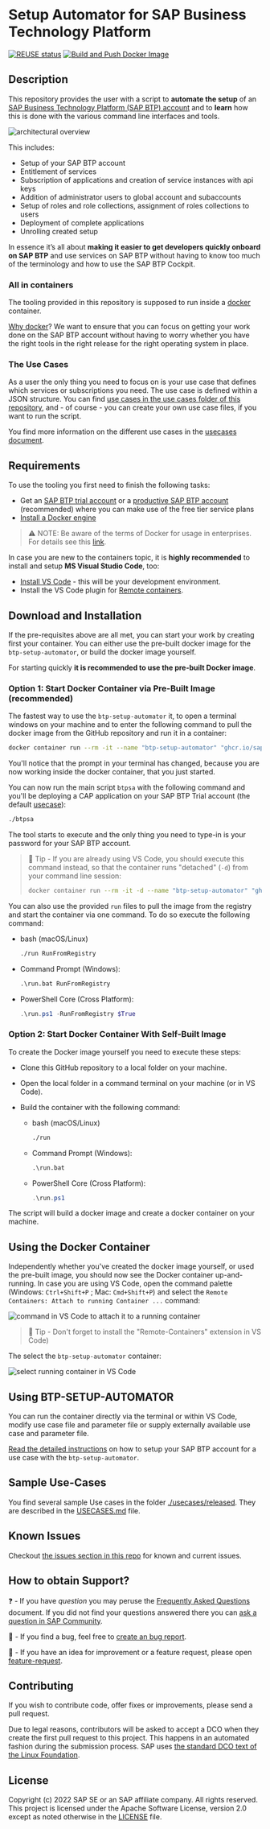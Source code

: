 # Setup Automator for SAP Business Technology Platform

[![REUSE status](https://api.reuse.software/badge/github.com/SAP-samples/btp-setup-automator)](https://api.reuse.software/info/github.com/SAP-samples/btp-setup-automator) [![Build and Push Docker Image](https://github.com/SAP-samples/btp-setup-automator/actions/workflows/docker-build-and-push.yml/badge.svg)](https://github.com/SAP-samples/btp-setup-automator/actions/workflows/docker-build-and-push.yml)

## Description

This repository provides the user with a script to **automate the setup** of an [SAP Business Technology Platform (SAP BTP) account](https://account.hana.ondemand.com/) and to **learn** how this is done with the various command line interfaces and tools.

![architectural overview](docs/pics/overview.png)

This includes:

- Setup of your SAP BTP account
- Entitlement of services
- Subscription of applications and creation of service instances with api keys
- Addition of administrator users to global account and subaccounts
- Setup of roles and role collections, assignment of roles collections to users
- Deployment of complete applications
- Unrolling created setup

In essence it’s all about **making it easier to get developers quickly onboard on SAP BTP** and use services on SAP BTP without having to know too much of the terminology and how to use the SAP BTP Cockpit.

### All in containers

The tooling provided in this repository is supposed to run inside a [docker](https://www.docker.com/) container.

[Why docker](https://www.docker.com/why-docker)? We want to ensure that you can focus on getting your work done on the SAP BTP account without having to worry whether you have the right tools in the right release for the right operating system in place.

### The Use Cases

As a user the only thing you need to focus on is your use case that defines which services or subscriptions you need. The use case is defined within a JSON structure. You can find [use cases in the use cases folder of this repository](usecases/), and - of course - you can create your own use case files, if you want to run the script.

You find more information on the different use cases in the [usecases document](./docs/USECASES.md).

## Requirements

To use the tooling you first need to finish the following tasks:

- Get an [SAP BTP trial account](https://cockpit.hanatrial.ondemand.com/trial/#/home/trial) or a [productive SAP BTP account](https://account.hana.ondemand.com/#/home/welcome) (recommended) where you can make use of the free tier service plans
- [Install a Docker engine](https://docs.docker.com/desktop/)

> ⚠ NOTE: Be aware of the terms of Docker for usage in enterprises. For details see this [link](https://www.docker.com/blog/updating-product-subscriptions/).

In case you are new to the containers topic, it is **highly recommended** to install and setup **MS Visual Studio Code**, too:

- [Install VS Code](https://code.visualstudio.com/download) - this will be your development environment.
- Install the VS Code plugin for [Remote containers](https://marketplace.visualstudio.com/items?itemName=ms-vscode-remote.remote-containers).

## Download and Installation

If the pre-requisites above are all met, you can start your work by creating first your container. You can either use the pre-built docker image for the `btp-setup-automator`, or build the docker image yourself.

For starting quickly **it is recommended to use the pre-built Docker image**.

### Option 1: Start Docker Container via Pre-Built Image (recommended)

The fastest way to use the `btp-setup-automator` it, to open a terminal windows on your machine and to enter the following command to pull the docker image from the GitHub repository and run it in a container:

```bash
docker container run --rm -it --name "btp-setup-automator" "ghcr.io/sap-samples/btp-setup-automator:main"
```

You'll notice that the prompt in your terminal has changed, because you are now working inside the docker container, that you just started.

You can now run the main script `btpsa` with the following command and you'll be deploying a CAP application on your SAP BTP Trial account (the default [usecase](docs/USECASES.md)):

```bash
./btpsa
```

The tool starts to execute and the only thing you need to type-in is your password for your SAP BTP account.

> 📝 Tip - If you are already using VS Code, you should execute this command instead, so that the container runs "detached" (`-d`) from your command line session:
>
> ```bash
> docker container run --rm -it -d --name "btp-setup-automator" "ghcr.io/sap-samples/btp-setup-automator:main"
> ```

You can also use the provided `run` files to pull the image from the registry and start the container via one command. To do so execute the following command:

- bash (macOS/Linux)

  ```bash
  ./run RunFromRegistry
  ```

- Command Prompt (Windows):

  ```cmd
  .\run.bat RunFromRegistry
  ```

- PowerShell Core (Cross Platform):

  ```powershell
  .\run.ps1 -RunFromRegistry $True 
  ```

### Option 2: Start Docker Container With Self-Built Image

To create the Docker image yourself you need to execute these steps:

- Clone this GitHub repository to a local folder on your machine.
- Open the local folder in a command terminal on your machine (or in VS Code).
- Build the container with the following command:

  - bash (macOS/Linux)

    ```bash
    ./run
    ```

  - Command Prompt (Windows):

    ```cmd
    .\run.bat
    ```

  - PowerShell Core (Cross Platform):

    ```powershell
    .\run.ps1
    ```

The script  will build a docker image and create a docker container on your machine.

## Using the Docker Container

Independently whether you've created the docker image yourself, or used the pre-built image, you should now see the Docker container up-and-running. In case you are using VS Code, open the command palette (Windows: `Ctrl+Shift+P` ; Mac: `Cmd+Shift+P`) and select the `Remote Containers: Attach to running Container ...` command:

![command in VS Code to attach it to a running container](docs/pics/quick-guide-step00.png)

> 📝 Tip - Don't forget to install the "Remote-Containers" extension in VS Code)

The select the `btp-setup-automator` container:

![select running container in VS Code](docs/pics/quick-guide-step01.png)

## Using BTP-SETUP-AUTOMATOR

You can run the container directly via the terminal or within VS Code, modify use case file and parameter file or supply externally available use case and parameter file.
  
[Read the detailed instructions](docs/README.md) on how to setup your SAP BTP account for a use case with the `btp-setup-automator`.

## Sample Use-Cases

You find several sample Use cases in the folder [./usecases/released](./usecases/released). They are described in the [USECASES.md](./docs/USECASES.md) file.

## Known Issues

Checkout [the issues section in this repo](https://github.com/SAP-samples/btp-setup-automator/issues) for known and current issues.

## How to obtain Support?

❓ - If you have *question* you may peruse the [Frequently Asked Questions](docs/FAQ.md) document. If you did not find your questions answered there you can [ask a question in SAP Community](https://answers.sap.com/questions/ask.html).

🐛 - If you find a bug, feel free to [create an bug report](https://github.com/SAP-samples/btp-setup-automator/issues/new?assignees=&labels=bug&template=bug-report.yml&title=%5BBUG%5D+%3Ctitle%3E).

🚀 - If you have an idea for improvement or a feature request, please open [feature-request](https://github.com/SAP-samples/btp-setup-automator/issues/new?assignees=&labels=enhancement&template=feature-request.yml&title=%5BFEATURE+REQUEST%5D+%3Ctitle%3E).

## Contributing

If you wish to contribute code, offer fixes or improvements, please send a pull request.

Due to legal reasons, contributors will be asked to accept a DCO when they create the first pull request to this project. This happens in an automated fashion during the submission process. SAP uses [the standard DCO text of the Linux Foundation](https://developercertificate.org/).

## License

Copyright (c) 2022 SAP SE or an SAP affiliate company. All rights reserved. This project is licensed under the Apache Software License, version 2.0 except as noted otherwise in the [LICENSE](LICENSES/Apache-2.0.txt) file.
